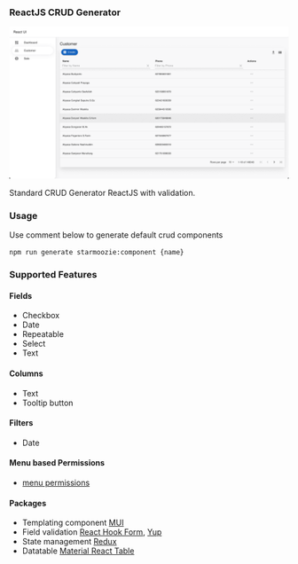 ### ReactJS CRUD Generator

![image info](./images/ss.png)

Standard CRUD Generator ReactJS with validation.

### Usage

Use comment below to generate default crud components

```
npm run generate starmoozie:component {name}
```

### Supported Features

#### Fields

- Checkbox
- Date
- Repeatable
- Select
- Text

#### Columns

- Text
- Tooltip button

#### Filters

- Date

#### Menu based Permissions

- [menu permissions](https://github.com/starmoozie/react-crud-generator/blob/main/src/constants/menu.js)

#### Packages

- Templating component [MUI](https://mui.com/)
- Field validation [React Hook Form](https://react-hook-form.com/), [Yup](https://github.com/jquense/yup)
- State management [Redux](https://redux.js.org/)
- Datatable [Material React Table](https://www.material-react-table.com/)
